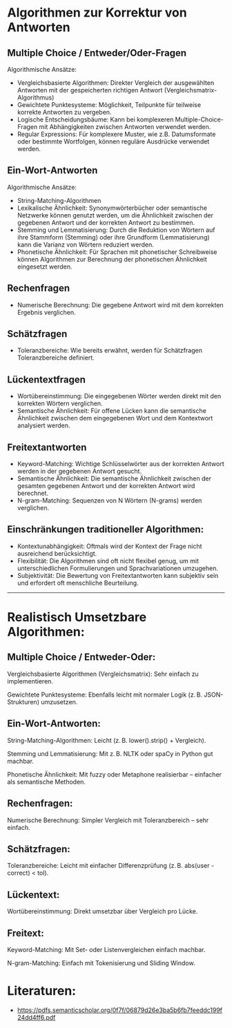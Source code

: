 # Algorithmen zur Korrektur von Antworten

## Multiple Choice / Entweder/Oder-Fragen
Algorithmische Ansätze:
- Vergleichsbasierte Algorithmen: Direkter Vergleich der ausgewählten Antworten mit der gespeicherten richtigen Antwort (Vergleichsmatrix-Algorithmus)
- Gewichtete Punktesysteme: Möglichkeit, Teilpunkte für teilweise korrekte Antworten zu vergeben.
- Logische Entscheidungsbäume: Kann bei komplexeren Multiple-Choice-Fragen mit Abhängigkeiten zwischen Antworten verwendet werden.
- Regular Expressions: Für komplexere Muster, wie z.B. Datumsformate oder bestimmte Wortfolgen, können reguläre Ausdrücke verwendet werden.


## Ein-Wort-Antworten
Algorithmische Ansätze:
- String-Matching-Algorithmen
- Lexikalische Ähnlichkeit: Synonymwörterbücher oder semantische Netzwerke können genutzt werden, um die Ähnlichkeit zwischen der gegebenen Antwort und der korrekten Antwort zu bestimmen.
- Stemming und Lemmatisierung: Durch die Reduktion von Wörtern auf ihre Stammform (Stemming) oder ihre Grundform (Lemmatisierung) kann die Varianz von Wörtern reduziert werden.
- Phonetische Ähnlichkeit: Für Sprachen mit phonetischer Schreibweise können Algorithmen zur Berechnung der phonetischen Ähnlichkeit eingesetzt werden.

## Rechenfragen
- Numerische Berechnung: Die gegebene Antwort wird mit dem korrekten Ergebnis verglichen.

## Schätzfragen
- Toleranzbereiche: Wie bereits erwähnt, werden für Schätzfragen Toleranzbereiche definiert.

## Lückentextfragen
- Wortübereinstimmung: Die eingegebenen Wörter werden direkt mit den korrekten Wörtern verglichen.
- Semantische Ähnlichkeit: Für offene Lücken kann die semantische Ähnlichkeit zwischen dem eingegebenen Wort und dem Kontextwort analysiert werden.


## Freitextantworten
- Keyword-Matching: Wichtige Schlüsselwörter aus der korrekten Antwort werden in der gegebenen Antwort gesucht.
- Semantische Ähnlichkeit: Die semantische Ähnlichkeit zwischen der gesamten gegebenen Antwort und der korrekten Antwort wird berechnet.
- N-gram-Matching: Sequenzen von N Wörtern (N-grams) werden verglichen.


## Einschränkungen traditioneller Algorithmen:
- Kontextunabhängigkeit: Oftmals wird der Kontext der Frage nicht ausreichend berücksichtigt.
- Flexibilität: Die Algorithmen sind oft nicht flexibel genug, um mit unterschiedlichen Formulierungen und Sprachvariationen umzugehen.
- Subjektivität: Die Bewertung von Freitextantworten kann subjektiv sein und erfordert oft menschliche Beurteilung.

---------------------------


# Realistisch Umsetzbare Algorithmen:

## Multiple Choice / Entweder-Oder:
Vergleichsbasierte Algorithmen (Vergleichsmatrix): Sehr einfach zu implementieren.

Gewichtete Punktesysteme: Ebenfalls leicht mit normaler Logik (z. B. JSON-Strukturen) umzusetzen.

## Ein-Wort-Antworten:
String-Matching-Algorithmen: Leicht (z. B. lower().strip() + Vergleich).

Stemming und Lemmatisierung: Mit z. B. NLTK oder spaCy in Python gut machbar.

Phonetische Ähnlichkeit: Mit fuzzy oder Metaphone realisierbar – einfacher als semantische Methoden.

## Rechenfragen:
Numerische Berechnung: Simpler Vergleich mit Toleranzbereich – sehr einfach.

## Schätzfragen:
Toleranzbereiche: Leicht mit einfacher Differenzprüfung (z. B. abs(user - correct) < tol).

## Lückentext:
Wortübereinstimmung: Direkt umsetzbar über Vergleich pro Lücke.

## Freitext:
Keyword-Matching: Mit Set- oder Listenvergleichen einfach machbar.

N-gram-Matching: Einfach mit Tokenisierung und Sliding Window.



# Literaturen:
- https://pdfs.semanticscholar.org/0f7f/06879d26e3ba5b6fb7feeddc199f24dd4ff6.pdf

